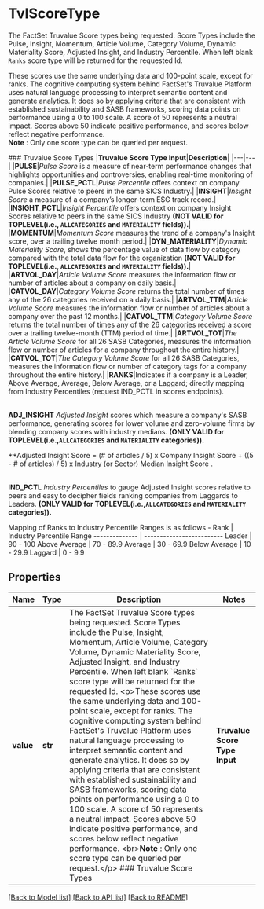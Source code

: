 # TvlScoreType

The FactSet Truvalue Score types being requested. Score Types include the Pulse, Insight, Momentum, Article Volume, Category Volume, Dynamic Materiality Score, Adjusted Insight, and Industry Percentile. When left blank `Ranks` score type will be returned for the requested Id. <p>These scores use the same underlying data and 100-point scale, except for ranks. The cognitive computing system behind FactSet's Truvalue Platform uses natural language processing to interpret semantic content and generate analytics. It does so by applying criteria that are consistent with established sustainability and SASB frameworks, scoring data points on performance using a 0 to 100 scale. A score of 50 represents a neutral impact. Scores above 50 indicate positive performance, and scores below reflect negative performance. <br>**Note** : Only one score type can be queried per request.</p> ### Truvalue Score Types  |**Truvalue Score Type Input**|**Description**| |---|---| |**PULSE**|*Pulse Score* is a measure of near-term performance changes that highlights opportunities and controversies, enabling real-time monitoring of companies.| |**PULSE_PCTL**|*Pulse Percentile* offers context on company Pulse Scores relative to peers in the same SICS Industry.| |**INSIGHT**|*Insight Score* a measure of a company’s longer-term ESG track record.| |**INSIGHT_PCTL**|*Insight Percentile* offers context on company Insight Scores relative to peers in the same SICS Industry **(NOT VALID for TOPLEVEL(i.e., `ALLCATEGORIES` and `MATERIALITY` fields)).**| |**MOMENTUM**|*Momentum Score* measures the trend of a company's Insight score, over a trailing twelve month period.| |**DYN_MATERIALITY**|*Dynamic Materiality Score*, shows the percentage value of data flow by category compared with the total data flow for the organization **(NOT VALID for TOPLEVEL(i.e., `ALLCATEGORIES` and `MATERIALITY` fields)).**| |**ARTVOL_DAY**|*Article Volume Score* measures the information flow or number of articles about a company on daily basis.| |**CATVOL_DAY**|*Category Volume Score* returns the total number of times any of the 26 categories received on a daily basis.| |**ARTVOL_TTM**|*Article Volume Score* measures the information flow or number of articles about a company over the past 12 months.| |**CATVOL_TTM**|*Category Volume Score* returns the total number of times any of the 26 categories received a score over a trailing twelve-month (TTM) period of time.| |**ARTVOL_TOT**|*The Article Volume Score* for all 26 SASB Categories, measures the information flow or number of articles for a company throughout the entire history.| |**CATVOL_TOT**|*The Category Volume Score* for all 26 SASB Categories, measures the information flow or number of category tags for a company throughout the entire history.| |**RANKS**|Indicates if a company is a Leader, Above Average, Average, Below Average, or a Laggard; directly mapping from Industry Percentiles (request IND_PCTL in scores endpoints). <p><br> **ADJ_INSIGHT** *Adjusted Insight* scores which measure a company's SASB performance, generating scores for lower volume and zero-volume firms by blending company scores with industry medians.  **(ONLY VALID for TOPLEVEL(i.e.,`ALLCATEGORIES` and `MATERIALITY` categories)).** <p> **Adjusted Insight Score = (# of articles / 5) x Company Insight Score + ((5 - # of articles) / 5) x Industry (or Sector) Median Insight Score  .<p> <br> **IND_PCTL** *Industry Percentiles* to gauge  Adjusted Insight scores relative to peers and easy to  decipher fields ranking companies from Laggards to Leaders.  **(ONLY VALID for TOPLEVEL(i.e.,`ALLCATEGORIES` and `MATERIALITY` categories)).** <p> Mapping of Ranks to Industry Percentile Ranges is as follows -                      Rank           | Industry Percentile Range                      -------------- | -------------------------                      Leader         | 90 - 100                                       Above Average  | 70 - 89.9                                      Average        | 30 - 69.9                                      Below Average  | 10 - 29.9                                      Laggard        | 0 - 9.9   

## Properties
Name | Type | Description | Notes
------------ | ------------- | ------------- | -------------
**value** | **str** | The FactSet Truvalue Score types being requested. Score Types include the Pulse, Insight, Momentum, Article Volume, Category Volume, Dynamic Materiality Score, Adjusted Insight, and Industry Percentile. When left blank &#x60;Ranks&#x60; score type will be returned for the requested Id. &lt;p&gt;These scores use the same underlying data and 100-point scale, except for ranks. The cognitive computing system behind FactSet&#39;s Truvalue Platform uses natural language processing to interpret semantic content and generate analytics. It does so by applying criteria that are consistent with established sustainability and SASB frameworks, scoring data points on performance using a 0 to 100 scale. A score of 50 represents a neutral impact. Scores above 50 indicate positive performance, and scores below reflect negative performance. &lt;br&gt;**Note** : Only one score type can be queried per request.&lt;/p&gt; ### Truvalue Score Types  |**Truvalue Score Type Input**|**Description**| |---|---| |**PULSE**|*Pulse Score* is a measure of near-term performance changes that highlights opportunities and controversies, enabling real-time monitoring of companies.| |**PULSE_PCTL**|*Pulse Percentile* offers context on company Pulse Scores relative to peers in the same SICS Industry.| |**INSIGHT**|*Insight Score* a measure of a company’s longer-term ESG track record.| |**INSIGHT_PCTL**|*Insight Percentile* offers context on company Insight Scores relative to peers in the same SICS Industry **(NOT VALID for TOPLEVEL(i.e., &#x60;ALLCATEGORIES&#x60; and &#x60;MATERIALITY&#x60; fields)).**| |**MOMENTUM**|*Momentum Score* measures the trend of a company&#39;s Insight score, over a trailing twelve month period.| |**DYN_MATERIALITY**|*Dynamic Materiality Score*, shows the percentage value of data flow by category compared with the total data flow for the organization **(NOT VALID for TOPLEVEL(i.e., &#x60;ALLCATEGORIES&#x60; and &#x60;MATERIALITY&#x60; fields)).**| |**ARTVOL_DAY**|*Article Volume Score* measures the information flow or number of articles about a company on daily basis.| |**CATVOL_DAY**|*Category Volume Score* returns the total number of times any of the 26 categories received on a daily basis.| |**ARTVOL_TTM**|*Article Volume Score* measures the information flow or number of articles about a company over the past 12 months.| |**CATVOL_TTM**|*Category Volume Score* returns the total number of times any of the 26 categories received a score over a trailing twelve-month (TTM) period of time.| |**ARTVOL_TOT**|*The Article Volume Score* for all 26 SASB Categories, measures the information flow or number of articles for a company throughout the entire history.| |**CATVOL_TOT**|*The Category Volume Score* for all 26 SASB Categories, measures the information flow or number of category tags for a company throughout the entire history.| |**RANKS**|Indicates if a company is a Leader, Above Average, Average, Below Average, or a Laggard; directly mapping from Industry Percentiles (request IND_PCTL in scores endpoints). &lt;p&gt;&lt;br&gt; **ADJ_INSIGHT** *Adjusted Insight* scores which measure a company&#39;s SASB performance, generating scores for lower volume and zero-volume firms by blending company scores with industry medians.  **(ONLY VALID for TOPLEVEL(i.e.,&#x60;ALLCATEGORIES&#x60; and &#x60;MATERIALITY&#x60; categories)).** &lt;p&gt; **Adjusted Insight Score &#x3D; (# of articles / 5) x Company Insight Score + ((5 - # of articles) / 5) x Industry (or Sector) Median Insight Score  .&lt;p&gt; &lt;br&gt; **IND_PCTL** *Industry Percentiles* to gauge  Adjusted Insight scores relative to peers and easy to  decipher fields ranking companies from Laggards to Leaders.  **(ONLY VALID for TOPLEVEL(i.e.,&#x60;ALLCATEGORIES&#x60; and &#x60;MATERIALITY&#x60; categories)).** &lt;p&gt; Mapping of Ranks to Industry Percentile Ranges is as follows -                      Rank           | Industry Percentile Range                      -------------- | -------------------------                      Leader         | 90 - 100                                       Above Average  | 70 - 89.9                                      Average        | 30 - 69.9                                      Below Average  | 10 - 29.9                                      Laggard        | 0 - 9.9    | defaults to "RANKS"

[[Back to Model list]](../README.md#documentation-for-models) [[Back to API list]](../README.md#documentation-for-api-endpoints) [[Back to README]](../README.md)


